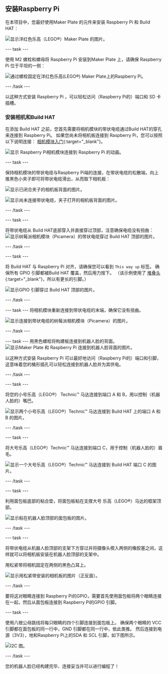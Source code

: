 ## 安装Raspberry Pi

在本项目中，您最好使用Maker Plate 的元件来安装 Raspberry Pi 和 Build HAT：

![显示洋红色乐高（LEGO®）Maker Plate 的图片。](images/build_10.png)

--- task ---

使用 M2 螺栓和螺母将 Raspberry Pi 安装到Maker Plate 上，请确保 Raspberry Pi 位于平坦的一侧：

 ![通过螺栓固定在洋红色乐高(LEGO®) Maker Plate上的Raspberry Pi。](images/build_11.jpg)

--- /task ---

以这种方式安装 Raspberry Pi ，可以轻松访问（Raspberry Pi的）端口和 SD 卡插槽。

### 安装相机和Build HAT

在添加 Build HAT 之前，您首先需要将相机模块的带状电缆通过Build HAT的穿孔来连接到 Raspberry Pi。 如果您尚未将相机板连接到 Raspberry Pi，您可以按照以下说明连接： [相机模块入门](https://projects.raspberrypi.org/zh-CN/projects/getting-started-with-picamera){:target="_blank"}。

![显示 Raspberry Pi相机模块连接到 Raspberry Pi 的动画。](images/connect-camera.gif)

--- task ---

保持相机模块的带状电缆与Raspberry Pi端的连接，在带状电缆的松散端，向上推黑色小夹子即可将带状电缆滑出，从而取下相机板：

![显示已闭合夹子的相机板背面的图片。](images/build_12.jpg)

![显示尚未连接带状电缆，夹子打开的相机板背面的图片。](images/build_13.jpg)

--- /task ---

--- task ---

将带状电缆从 Build HAT底部穿入并直接穿过顶部，注意确保电缆没有扭曲：![显示树莓派相机模块（Picamera）的带状电缆穿过 Build HAT 顶部的图片。](images/build_14.jpg)

--- /task ---

--- task ---

将 Build HAT 与 Raspberry Pi 对齐，请确保您可以看到 `This way up` 标签。 确保所有 GPIO 引脚都被Build HAT 覆盖，然后用力按下。 （该示例使用了 [堆叠头](https://www.adafruit.com/product/2223){:target="_blank"}，所以有更长的引脚。）

![显示GPIO 引脚穿过 Build HAT 顶部的图片。](images/build_15.jpg)

--- /task ---

--- task --- 将相机模块重新连接到带状电缆的末端，确保它没有扭曲。

![显示连接到带状电缆的树莓派相机模块（Picamera）的图片。](images/build_16.jpg)

--- /task ---

--- task --- 用黑色螺栓将构建板连接到机器人脸的背面。![显示Maker Plate 和 Raspberry Pi 连接到机器人脸背面的图片。](images/build_17.jpg)

以这种方式安装 Raspberry Pi 可以最好地访问（Raspberry Pi的）端口和引脚，这意味着您的桶形插孔可以轻松连接到机器人脸并为其供电。

--- /task ---

--- task ---

将您的小号乐高（LEGO®） Technic™ 马达连接到端口 A 和 B，用以控制（机器人脸的）嘴巴。

![显示两个小号乐高（LEGO®）Technic™ 马达连接到 Build HAT 上的端口 A 和 B 的图片。](images/build_18.jpg)

--- /task ---

--- task ---

将大号乐高（LEGO®）Technic™ 马达连接到端口 C，用于控制（机器人脸的）眉毛。

![显示一个大号乐高（LEGO®）Technic™ 马达连接到 Build HAT 端口 C 的图片。](images/build_19.jpg)

--- /task ---

--- task ---

利用面包板底部的粘合垫，将面包板粘在支撑大号 乐高（LEGO®）马达的框架顶部。

![显示粘在机器人脸顶部的面包板的图片。](images/build_20.jpg)

--- /task ---

--- task ---

将带状电缆从机器人脸顶部的支架下方穿过并将摄像头楔入两侧的橡胶塞之间，这样就可以将相机板安装在机器人脸顶部的支架中。

用松紧带将相机固定在两侧的黑色凸耳上。

![显示用松紧带安装的相机板的图片（正反面）。](images/build_21.jpg)

--- /task ---

要将这对眼睛连接到 Raspberry Pi的GPIO，需要首先使用面包板将两个眼睛连接在一起，然后从面包板连接到 Raspberry Pi的GPIO 引脚。

--- task ---

使用八根公母跳线将每只眼睛的四个引脚连接到面包板上。 确保两个眼睛的 VCC 引脚都在面包板的同一行中，GND 引脚都在同一行中，依此类推。 然后连接到电源（3V3），地和Raspberry Pi上的SDA 和 SCL 引脚，如下图所示。

![I2C 图。](images/eye_wiring.png)

--- /task ---

您的机器人脸已经构建完毕、连接妥当并可以进行编程了！





